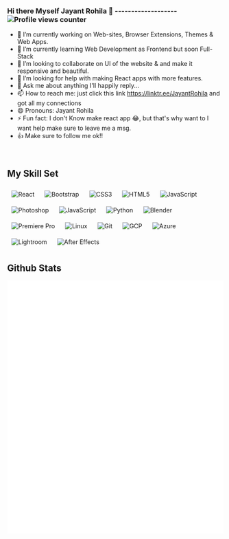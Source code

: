 ### Hi there Myself Jayant Rohila 👋 -------------------  ![Profile views counter](https://komarev.com/ghpvc/?username=jayantrohila57&style=flat-square&color=86d62f)

- 🔭 I’m currently working on Web-sites, Browser Extensions, Themes & Web Apps.
- 🌱 I’m currently learning Web Development as Frontend but soon Full-Stack
- 👯 I’m looking to collaborate on UI of the website & and make it responsive and beautiful.
- 🤔 I’m looking for help with making React apps with more features.
- 💬 Ask me about anything I'll happily reply...
- 📫 How to reach me: just click this link https://linktr.ee/JayantRohila and got all my connections
- 😄 Pronouns: Jayant Rohila
- ⚡ Fun fact: I don't Know make react app 😂, but that's why want to I want help make sure to leave me a msg. 
- 👍 Make sure to follow me ok!!
<br/>  

## My Skill Set  


<div align="left">  
<img style="margin: 10px" src="https://profilinator.rishav.dev/skills-assets/react-original-wordmark.svg" alt="React" height="50" />  
<img style="margin: 10px" src="https://profilinator.rishav.dev/skills-assets/bootstrap-plain.svg" alt="Bootstrap" height="50" />  
<img style="margin: 10px" src="https://profilinator.rishav.dev/skills-assets/css3-original-wordmark.svg" alt="CSS3" height="50" />  
<img style="margin: 10px" src="https://profilinator.rishav.dev/skills-assets/html5-original-wordmark.svg" alt="HTML5" height="50" />  
<img style="margin: 10px" src="https://profilinator.rishav.dev/skills-assets/javascript-original.svg" alt="JavaScript" height="50" />  
<img style="margin: 10px" src="https://profilinator.rishav.dev/skills-assets/photoshop-plain.svg" alt="Photoshop" height="50" />  
<img style="margin: 10px" src="https://profilinator.rishav.dev/skills-assets/javascript-original.svg" alt="JavaScript" height="50" />  
<img style="margin: 10px" src="https://profilinator.rishav.dev/skills-assets/python-original.svg" alt="Python" height="50" />    
<img style="margin: 10px" src="https://profilinator.rishav.dev/skills-assets/blender_community_badge_white.svg" alt="Blender" height="50" />  
<img style="margin: 10px" src="https://profilinator.rishav.dev/skills-assets/adobepremierepro.png" alt="Premiere Pro" height="50" />   
<img style="margin: 10px" src="https://profilinator.rishav.dev/skills-assets/linux-original.svg" alt="Linux" height="50" />  
<img style="margin: 10px" src="https://profilinator.rishav.dev/skills-assets/git-scm-icon.svg" alt="Git" height="50" />  
<img style="margin: 10px" src="https://profilinator.rishav.dev/skills-assets/google_cloud-icon.svg" alt="GCP" height="50" />  
<img style="margin: 10px" src="https://profilinator.rishav.dev/skills-assets/microsoft_azure-icon.svg" alt="Azure" height="50" />  
<img style="margin: 10px" src="https://profilinator.rishav.dev/skills-assets/lightroom.png" alt="Lightroom" height="50" />  
<img style="margin: 10px" src="https://profilinator.rishav.dev/skills-assets/aftereffects.png" alt="After Effects" height="50" />  
</div>


## Github Stats  

<img src="https://github.com/jayantrohila57/stats/blob/master/generated/languages.svg" align="left" />


![](https://github.com/jayantrohila57/stats/blob/master/generated/overview.svg)
